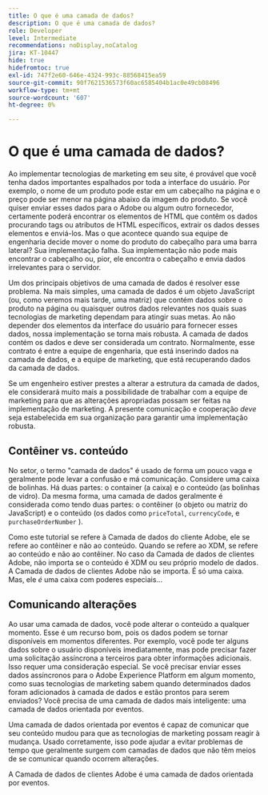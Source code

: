 ```yaml
---
title: O que é uma camada de dados?
description: O que é uma camada de dados?
role: Developer
level: Intermediate
recommendations: noDisplay,noCatalog
jira: KT-10447
hide: true
hidefromtoc: true
exl-id: 747f2e60-646e-4324-993c-88568415ea59
source-git-commit: 90f7621536573f60ac6585404b1ac0e49cb08496
workflow-type: tm+mt
source-wordcount: '607'
ht-degree: 0%

---
```


# O que é uma camada de dados?

Ao implementar tecnologias de marketing em seu site, é provável que você tenha dados importantes espalhados por toda a interface do usuário. Por exemplo, o nome de um produto pode estar em um cabeçalho na página e o preço pode ser menor na página abaixo da imagem do produto. Se você quiser enviar esses dados para o Adobe ou algum outro fornecedor, certamente poderá encontrar os elementos de HTML que contêm os dados procurando tags ou atributos de HTML específicos, extrair os dados desses elementos e enviá-los. Mas o que acontece quando sua equipe de engenharia decide mover o nome do produto do cabeçalho para uma barra lateral? Sua implementação falha. Sua implementação não pode mais encontrar o cabeçalho ou, pior, ele encontra o cabeçalho e envia dados irrelevantes para o servidor.

Um dos principais objetivos de uma camada de dados é resolver esse problema. Na mais simples, uma camada de dados é um objeto JavaScript (ou, como veremos mais tarde, uma matriz) que contém dados sobre o produto na página ou quaisquer outros dados relevantes nos quais suas tecnologias de marketing dependam para atingir suas metas. Ao não depender dos elementos da interface do usuário para fornecer esses dados, nossa implementação se torna mais robusta. A camada de dados contém os dados e deve ser considerada um contrato. Normalmente, esse contrato é entre a equipe de engenharia, que está inserindo dados na camada de dados, e a equipe de marketing, que está recuperando dados da camada de dados.

Se um engenheiro estiver prestes a alterar a estrutura da camada de dados, ele considerará muito mais a possibilidade de trabalhar com a equipe de marketing para que as alterações apropriadas possam ser feitas na implementação de marketing. A presente comunicação e cooperação _deve_ seja estabelecida em sua organização para garantir uma implementação robusta.

## Contêiner vs. conteúdo

No setor, o termo &quot;camada de dados&quot; é usado de forma um pouco vaga e geralmente pode levar a confusão e má comunicação. Considere uma caixa de bolinhas. Há duas partes: o container (a caixa) e o conteúdo (as bolinhas de vidro). Da mesma forma, uma camada de dados geralmente é considerada como tendo duas partes: o contêiner (o objeto ou matriz do JavaScript) e o conteúdo (os dados como `priceTotal`, `currencyCode`, e `purchaseOrderNumber` ).

Como este tutorial se refere à Camada de dados do cliente Adobe, ele se refere ao contêiner e não ao conteúdo. Quando se refere ao XDM, se refere ao conteúdo e não ao contêiner. No caso da Camada de dados de clientes Adobe, não importa se o conteúdo é XDM ou seu próprio modelo de dados. A Camada de dados de clientes Adobe não se importa. É só uma caixa. Mas, ele _é_ uma caixa com poderes especiais...

## Comunicando alterações

Ao usar uma camada de dados, você pode alterar o conteúdo a qualquer momento. Esse é um recurso bom, pois os dados podem se tornar disponíveis em momentos diferentes. Por exemplo, você pode ter alguns dados sobre o usuário disponíveis imediatamente, mas pode precisar fazer uma solicitação assíncrona a terceiros para obter informações adicionais. Isso requer uma consideração especial. Se você precisar enviar esses dados assíncronos para o Adobe Experience Platform em algum momento, como suas tecnologias de marketing sabem quando determinados dados foram adicionados à camada de dados e estão prontos para serem enviados? Você precisa de uma camada de dados mais inteligente: uma camada de dados orientada por eventos.

Uma camada de dados orientada por eventos é capaz de comunicar que seu conteúdo mudou para que as tecnologias de marketing possam reagir à mudança. Usado corretamente, isso pode ajudar a evitar problemas de tempo que geralmente surgem com camadas de dados que não têm meios de se comunicar quando ocorrem alterações.

A Camada de dados de clientes Adobe é uma camada de dados orientada por eventos.
